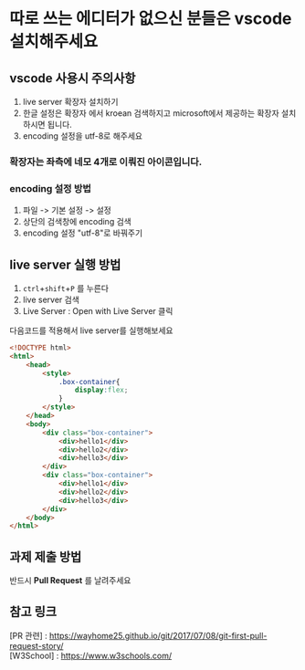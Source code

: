 # 따로 쓰는 에디터가 없으신 분들은 vscode 설치해주세요
## vscode 사용시 주의사항
1. live server 확장자 설치하기
2. 한글 설정은 확장자 에서 kroean 검색하지고 microsoft에서 제공하는 확장자 설치하시면 됩니다.
3. encoding 설정을 utf-8로 해주세요

### 확장자는 좌측에 네모 4개로 이뤄진 아이콘입니다.

### encoding 설정 방법
1. 파일 -> 기본 설정 -> 설정
2. 상단의 검색창에 encoding 검색
3. encoding 설정 "utf-8"로 바꿔주기

## live server 실행 방법
1. `ctrl`+`shift`+`P` 를 누른다
2. live server 검색
3. Live Server : Open with Live Server 클릭

다음코드를 적용해서 live server를 실행해보세요

```html
<!DOCTYPE html>
<html>
    <head>
        <style>
            .box-container{
                display:flex;
            }
        </style>
    </head>
    <body>
        <div class="box-container">
            <div>hello1</div>
            <div>hello2</div>
            <div>hello3</div>
        </div>
        <div class="box-container">
            <div>hello1</div>
            <div>hello2</div>
            <div>hello3</div>
        </div>
    </body>
</html>
```

## 과제 제출 방법
반드시 **Pull Request** 를 날려주세요

## 참고 링크
[PR 관련] : https://wayhome25.github.io/git/2017/07/08/git-first-pull-request-story/   
[W3School] : https://www.w3schools.com/
